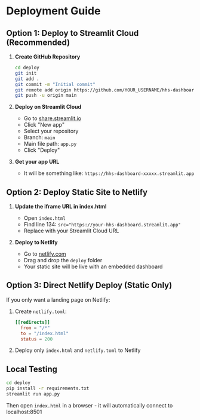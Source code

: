 # Deployment Guide

## Option 1: Deploy to Streamlit Cloud (Recommended)

1. **Create GitHub Repository**
   ```bash
   cd deploy
   git init
   git add .
   git commit -m "Initial commit"
   git remote add origin https://github.com/YOUR_USERNAME/hhs-dashboard.git
   git push -u origin main
   ```

2. **Deploy on Streamlit Cloud**
   - Go to [share.streamlit.io](https://share.streamlit.io)
   - Click "New app"
   - Select your repository
   - Branch: `main`
   - Main file path: `app.py`
   - Click "Deploy"

3. **Get your app URL**
   - It will be something like: `https://hhs-dashboard-xxxxx.streamlit.app`

## Option 2: Deploy Static Site to Netlify

1. **Update the iframe URL in index.html**
   - Open `index.html`
   - Find line 134: `src="https://your-hhs-dashboard.streamlit.app"`
   - Replace with your Streamlit Cloud URL

2. **Deploy to Netlify**
   - Go to [netlify.com](https://netlify.com)
   - Drag and drop the `deploy` folder
   - Your static site will be live with an embedded dashboard

## Option 3: Direct Netlify Deploy (Static Only)

If you only want a landing page on Netlify:

1. Create `netlify.toml`:
   ```toml
   [[redirects]]
     from = "/*"
     to = "/index.html"
     status = 200
   ```

2. Deploy only `index.html` and `netlify.toml` to Netlify

## Local Testing

```bash
cd deploy
pip install -r requirements.txt
streamlit run app.py
```

Then open `index.html` in a browser - it will automatically connect to localhost:8501